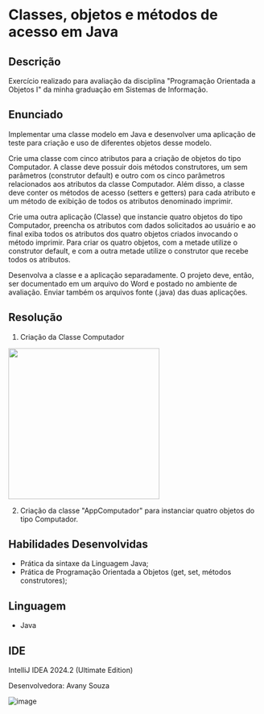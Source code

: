 # Classes, objetos e métodos de acesso em Java 

## Descrição
Exercício realizado para avaliação da disciplina "Programação Orientada a Objetos I" da minha graduação em Sistemas de Informação.

## Enunciado
Implementar uma classe modelo em Java e desenvolver uma aplicação de teste para criação e uso de diferentes objetos desse modelo.

Crie uma classe com cinco atributos para a criação de objetos do tipo Computador. A classe deve possuir dois métodos construtores, um sem parâmetros (construtor default) e outro com os cinco parâmetros relacionados aos atributos da classe Computador. Além disso, a classe deve conter os métodos de acesso (setters e getters) para cada atributo e um método de exibição de todos os atributos denominado imprimir.

Crie uma outra aplicação (Classe) que instancie quatro objetos do tipo Computador, preencha os atributos com dados solicitados ao usuário e ao final exiba todos os atributos dos quatro objetos criados invocando o método imprimir. Para criar os quatro objetos, com a metade utilize o construtor default, e com a outra metade utilize o construtor que recebe todos os atributos.

Desenvolva a classe e a aplicação separadamente. O projeto deve, então, ser documentado em um arquivo do Word e postado no ambiente de avaliação. Enviar também os arquivos fonte (.java) das duas aplicações.

## Resolução

1. Criação da Classe Computador

<img src="https://github.com/user-attachments/assets/3e9795a9-02be-48d0-96ac-3ea95e53e814" height="300" width="300"/>

2. Criação da classe "AppComputador" para instanciar quatro objetos do tipo Computador.

## Habilidades Desenvolvidas

* Prática da sintaxe da Linguagem Java;
* Prática de Programação Orientada a Objetos (get, set, métodos construtores);
  

## Linguagem 
* Java

## IDE
IntelliJ IDEA 2024.2 (Ultimate Edition)

Desenvolvedora: Avany Souza

![image](https://github.com/user-attachments/assets/c195289c-83df-4968-88d9-13044f655143)


